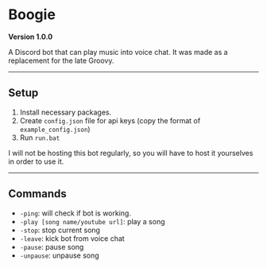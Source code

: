 # Boogie
**Version 1.0.0**

A Discord bot that can play music into voice chat. It was made as a replacement for the late Groovy.

---
## Setup
1. Install necessary packages.
2. Create `config.json` file for api keys (copy the format of `example_config.json`)
3. Run `run.bat`

I will not be hosting this bot regularly, so you will have to host it yourselves in order to use it.

---
## Commands
- `-ping`: will check if bot is working.
- `-play [song name/youtube url]`: play a song
- `-stop`: stop current song
- `-leave`: kick bot from voice chat
- `-pause`: pause song
- `-unpause`: unpause song
